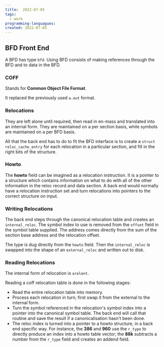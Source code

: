 ```yaml
---
title:  2022-07-05
tags:
  - work
programming-languagues:
created: 2022-07-05
---
```

## BFD Front End
A BFD has type `bfd`. Using BFD consists of making references through the BFD and to data in the BFD.

### COFF
Stands for **Common Object File Format**.

It replaced the previously used `a.out` format.

### Relocations
They are left alone until required, then read in en-mass and translated into an internal form. They are maintained on a per section basis, while symbols are maintained on a per BFD basis.

All that the back end has to do to fit the BFD interface is to create a `struct reloc_cache_entry` for each relocation in a particular section, and fill in the right bits of the structure.

### Howto
The **howto** field can be imagined as a relocation instruction. It is a pointer to a structure which contains information on what to do with all of the other information in the reloc record and data section. A back end would normally have a relocation instruction set and turn relocations into pointers to the correct structure on input.

### Writing Relocations
The back end steps through the canonical relocation table and creates an `internal_reloc`. The symbol index to use is removed from the `offset` field in the symbol table supplied. The address comes directly from the sum of the section base address and the relocation offset.

The type is dug directly from the `howto` field. Then the `internal_reloc` is swapped into the shape of an `external_reloc` and written out to disk.

### Reading Relocations
The internal form of relocation is `arelent`.

Reading a coff relocation table is done in the following stages:
- Read the entire relocation table into memory.
- Process each relocation in turn; first swap it from the external to the internal form.
- Turn the symbol referenced in the relocation's symbol index into a pointer into the canonical symbol table. The back end will call that routine and save the result if a canonicalisation hasn't been done.
- The reloc index is turned into a pointer to a howto structure, in a back end specific way. For instance, the **386** and **960** use the `r_type` to directly produce an index into a howto table vector; the **88k** subtracts a number from the `r_type` field and creates an addend field.